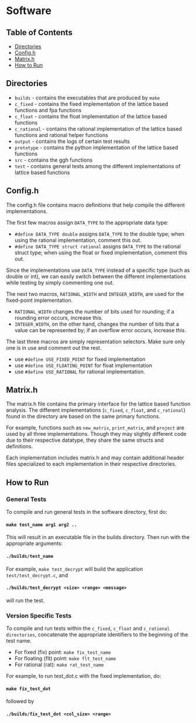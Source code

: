 # Software

## Table of Contents
- [Directories](#directories)
- [Config.h](#config-h)
- [Matrix.h](#matrix-h)
- [How to Run](#how-to-run)

## Directories

- `builds` - contains the executables that are produced by `make`
- `c_fixed` - contains the fixed implementation of the lattice based functions and fpa functions
- `c_float` - contains the float implementation of the lattice based functions 
- `c_rational` - contains the rational implementation of the lattice based functions and rational helper functions 
- `output` - contains the logs of certain test results
- `prototype` - contains the python implementation of the lattice based functions 
- `src` - contains the ggh functions
- `test` - contains general tests among the different implementations of lattice based functions

## Config.h

The config.h file contains macro definitions that help compile the different implementations.  

The first few macros assign `DATA_TYPE` to the appropriate data type:
- `#define DATA_TYPE double` assigns `DATA_TYPE` to the double type; when using the rational implementation, comment this out.  
- `#define DATA_TYPE struct rational` assigns `DATA_TYPE` to the rational struct type; when using the float or fixed implementation, comment this out.

Since the implementations use `DATA_TYPE` instead of a specific type (such as double or int), we can easily switch between the different implementations while testing by simply commenting one out.

The next two macros, `RATIONAL_WIDTH` and `INTEGER_WIDTH`, are used for the fixed-point implementation.
- `RATIONAL_WIDTH` changes the number of bits used for rounding; if a rounding error occurs, increase this.  
- `INTEGER_WIDTH`, on the other hand, changes the number of bits that a value can be represented by; if an overflow error occurs, increase this.

The last three macros are simply representation selectors.  Make sure only one is in use and comment out the rest.
- use `#define USE_FIXED_POINT` for fixed implementation
- use `#define USE_FLOATING_POINT` for float implementation
- use `#define USE_RATIONAL` for rational implementation.  

## Matrix.h

The matrix.h file contains the primary interface for the lattice based function analysis.  The different implementations (`c_fixed`, `c_float`, and `c_rational`) found in the directory are based on the same primary functions.  

For example, functions such as `new_matrix`, `print_matrix`, and `project` are used by all three implementations.  Though they may slightly different code due to their respective datatype, they share the same structs and definitions.  

Each implementation includes matrix.h and may contain additional header files specialized to each implementation in their respective directories.

## How to Run


### General Tests

To compile and run general tests in the software directory, first do:

#### `make test_name arg1 arg2 ..`

This will result in an executable file in the builds directory.  Then run with the appropriate arguments:

#### `./builds/test_name`

For example, `make test_decrypt` will build the application `test/test_decrypt.c`, and

#### `./builds/test_decrypt <size> <range> <message>`

will run the test.


### Version Specific Tests

To compile and run tests within the `c_fixed`, `c_float` and `c_rational directories`, concatenate the appropriate identifiers to the beginning of the test name.
- For fixed (fix) point: `make fix_test_name`
- For floating (flt) point: `make flt_test_name`
- For rational (rat): `make rat_test_name`

For example, to run test_dot.c with the fixed implementation, do:

#### `make fix_test_dot`

followed by

#### `./builds/fix_test_dot <col_size> <range>`
